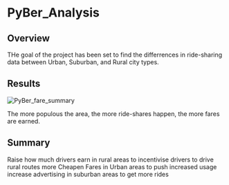# PyBer_Analysis

## Overview
  THe goal of the project has been set to find the differrences in ride-sharing data between Urban, Suburban, and Rural city types.
  
## Results

![PyBer_fare_summary](https://user-images.githubusercontent.com/82982832/120132803-fa180500-c198-11eb-80b6-8e2e9079746a.png)

  The more populous the area, the more ride-shares happen, the more fares are earned.
  
## Summary
  Raise how much drivers earn in rural areas to incentivise drivers to drive rural routes more
  Cheapen Fares in Urban areas to push increased usage
  increase advertising in suburban areas to get more rides
